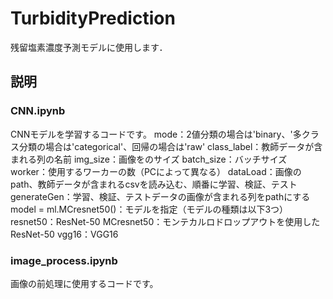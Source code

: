 # TurbidityPrediction

残留塩素濃度予測モデルに使用します．

## 説明
### CNN.ipynb
CNNモデルを学習するコードです。
mode：2値分類の場合は'binary、'多クラス分類の場合は'categorical'、回帰の場合は'raw'
class_label：教師データが含まれる列の名前
img_size：画像をのサイズ
batch_size：バッチサイズ
worker：使用するワーカーの数（PCによって異なる）
dataLoad：画像のpath、教師データが含まれるcsvを読み込む、順番に学習、検証、テスト
generateGen：学習、検証、テストデータの画像が含まれる列をpathにする
model = ml.MCresnet50()：モデルを指定（モデルの種類は以下3つ）
resnet50：ResNet-50
MCresnet50：モンテカルロドロップアウトを使用したResNet-50
vgg16：VGG16

### image_process.ipynb
画像の前処理に使用するコードです。